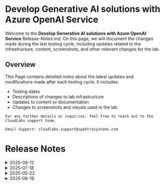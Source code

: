 # Develop Generative AI solutions with Azure OpenAI Service

Welcome to the **Develop Generative AI solutions with Azure OpenAI Service** Release-Notes.md. On this page, we will document the changes made during the last testing cycle, including updates related to the infrastructure, content, screenshots, and other relevant changes for the lab.

## Overview

This Page contains detailed notes about the latest updates and modifications made after each testing cycle. It includes:

- Testing dates
- Descriptions of changes to lab infrastructure
- Updates to content or documentation
- Changes to screenshots and visuals used in the lab

`For any further details or inquiries, feel free to reach out to the CloudLabs support team.` 

`Email Support: cloudlabs-support@spektrasystems.com`

# Release Notes

<details>
   <summary>2025-08-12</summary>

### Release Date: In-Progress

---
</details>

<details>
   <summary>2025-07-18</summary>

### Release Date: 2025-07-18

- **Change**:
     - Updated all labs to reflect the transition from using the MS Learn OpenAI repository to the CloudLabs repository for application code, with revised steps accordingly in Labs 3, 4, and 5.
     - Refined and updated the C# and Python code across all labs to ensure consistency and alignment with the latest implementation.
 
- **Testing Date**: 2025-07-16

## Infrastructure Changes

NA

## Content Changes

- **Change**:
    1. Updated instructions and images reflecting the changes with cloning the Cloudlabs repo. 

## Screenshot Updates

- **Change**: 

   - Screenshots have been updated with instructions.

## Testing Notes

- **Testing Date**: 2025-07-16
- **Tested Features**: Inline validations, latest UI and instruction changes, functionality of the lab.

---
</details>


<details>
   <summary>2025-05-22</summary>

### Release Date: 2025-05-22

- **Change**: Updated the Python code in Lab-06 to ensure proper functionality and alignment with the required package setup.

- **Testing Date**: 2025-05-22

## Infrastructure Changes

NA

## Content Changes

- **Change**:
    1. Refined the lab guide with clear and structured instructions.

## Screenshot Updates

- **Change**: 

    1. Screenshots have been updated as per new UI changes and updated instructions.
    2. New Openai and AI foundry UI updates are accommodated in lab guide.

## Testing Notes

- **Testing Date**: 2025-05-22
- **Tested Features**: Inline validations, latest UI changes, functionality of the lab.

---
</details>


<details>
   <summary>2025-06-16</summary>

### Release Date: 2025-06-16

- **Change**: Updated to the new GPT-4o model version and revised the guide to reflect the latest UI changes.
- **Testing Date**: 2025-06-16

## Infrastructure Changes

NA

## Content Changes

- **Change**:
    1. Updated to the new GPT-4o model version and validated its feasibility.
    2. Enhanced the lab guide to reflect the latest changes.

## Screenshot Updates

- **Change**: 

    1. Screenshots and instructions have been updated to reflect the latest UI changes.

## Testing Notes

- **Testing Date**: 2025-06-16
- **Tested Features**: Inline validations, the latest UI changes, and the lab’s functionality.
- **Issues Found**: NA
- **Resolved Issues**: NA

---
</details>

